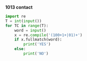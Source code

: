 __1013 contact__

```python
import re
T = int(input())
for TC in range(T):
    word = input()
    x = re.compile('(100+1+|01)+')
    if x.fullmatch(word):
        print('YES')
    else:
        print('NO')
```

